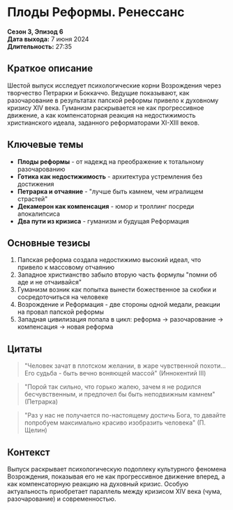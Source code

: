 # Плоды Реформы. Ренессанс
**Сезон 3, Эпизод 6**  
**Дата выхода:** 7 июня 2024  
**Длительность:** 27:35

## Краткое описание

Шестой выпуск исследует психологические корни Возрождения через творчество Петрарки и Боккаччо. Ведущие показывают, как разочарование в результатах папской реформы привело к духовному кризису XIV века. Гуманизм раскрывается не как прогрессивное движение, а как компенсаторная реакция на недостижимость христианского идеала, заданного реформаторами XI-XIII веков.

## Ключевые темы

- **Плоды реформы** - от надежд на преображение к тотальному разочарованию
- **Готика как недостижимость** - архитектура устремления без достижения
- **Петрарка и отчаяние** - "лучше быть камнем, чем игралищем страстей"
- **Декамерон как компенсация** - юмор и троллинг посреди апокалипсиса
- **Два пути из кризиса** - гуманизм и будущая Реформация

## Основные тезисы

1. Папская реформа создала недостижимо высокий идеал, что привело к массовому отчаянию
2. Западное христианство забыло вторую часть формулы "помни об аде и не отчаивайся"
3. Гуманизм возник как попытка вынести божественное за скобки и сосредоточиться на человеке
4. Возрождение и Реформация - две стороны одной медали, реакции на провал папской реформы
5. Западная цивилизация попала в цикл: реформа → разочарование → компенсация → новая реформа

## Цитаты

> "Человек зачат в плотском желании, в жаре чувственной похоти... Его судьба - быть вечно воняющей массой" (Иннокентий III)

> "Порой так сильно, что горько жалею, зачем я не родился бесчувственным, и предпочел бы быть неподвижным камнем" (Петрарка)

> "Раз у нас не получается по-настоящему достичь Бога, то давайте попробуем максимально красиво изобразить человека" (П. Щелин)

## Контекст

Выпуск раскрывает психологическую подоплеку культурного феномена Возрождения, показывая его не как прогрессивное движение вперед, а как компенсаторную реакцию на духовный кризис. Особую актуальность приобретает параллель между кризисом XIV века (чума, разочарование) и современностью.